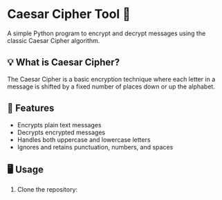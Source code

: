 # Caesar Cipher Tool 🔐

A simple Python program to encrypt and decrypt messages using the classic Caesar Cipher algorithm.

## 💡 What is Caesar Cipher?

The Caesar Cipher is a basic encryption technique where each letter in a message is shifted by a fixed number of places down or up the alphabet.

## 📌 Features

- Encrypts plain text messages
- Decrypts encrypted messages
- Handles both uppercase and lowercase letters
- Ignores and retains punctuation, numbers, and spaces

## 🖥️ Usage

1. Clone the repository:
